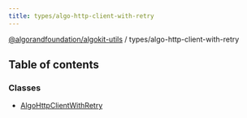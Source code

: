 ```yaml
---
title: types/algo-http-client-with-retry
---
```


[@algorandfoundation/algokit-utils](/reference/algokit-utils-ts/api/readme/) / types/algo-http-client-with-retry

## Table of contents

### Classes

- [AlgoHttpClientWithRetry](/reference/algokit-utils-ts/api/classes/types_algo_http_client_with_retryalgohttpclientwithretry/)
